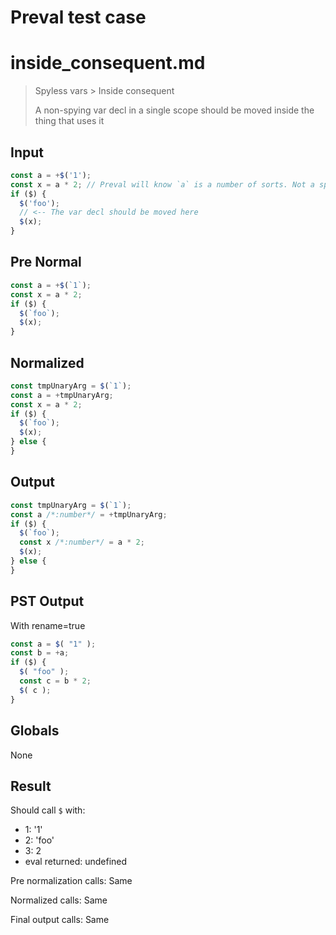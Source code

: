 # Preval test case

# inside_consequent.md

> Spyless vars > Inside consequent
>
> A non-spying var decl in a single scope should be moved inside the thing that uses it

## Input

`````js filename=intro
const a = +$('1');
const x = a * 2; // Preval will know `a` is a number of sorts. Not a spy.
if ($) {
  $('foo');
  // <-- The var decl should be moved here
  $(x);
}
`````

## Pre Normal


`````js filename=intro
const a = +$(`1`);
const x = a * 2;
if ($) {
  $(`foo`);
  $(x);
}
`````

## Normalized


`````js filename=intro
const tmpUnaryArg = $(`1`);
const a = +tmpUnaryArg;
const x = a * 2;
if ($) {
  $(`foo`);
  $(x);
} else {
}
`````

## Output


`````js filename=intro
const tmpUnaryArg = $(`1`);
const a /*:number*/ = +tmpUnaryArg;
if ($) {
  $(`foo`);
  const x /*:number*/ = a * 2;
  $(x);
} else {
}
`````

## PST Output

With rename=true

`````js filename=intro
const a = $( "1" );
const b = +a;
if ($) {
  $( "foo" );
  const c = b * 2;
  $( c );
}
`````

## Globals

None

## Result

Should call `$` with:
 - 1: '1'
 - 2: 'foo'
 - 3: 2
 - eval returned: undefined

Pre normalization calls: Same

Normalized calls: Same

Final output calls: Same
